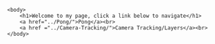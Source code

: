 <html>
    <head>
        <title>Home</title>
    </head>


    <body>
        <h1>Welcome to my page, click a link below to navigate</h1>
        <a href="../Pong/">Pong</a><br>
        <a href ="../Camera-Tracking/">Camera Tracking/Layers</a><br>
    </body>
</html>